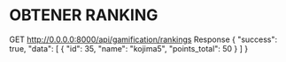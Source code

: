 #                                                            OBTENER RANKING

GET http://0.0.0.0:8000/api/gamification/rankings
    Response
        {
            "success": true,
            "data": [
                {
                    "id": 35,
                    "name": "kojima5",
                    "points_total": 50
                }
            ]
        }

